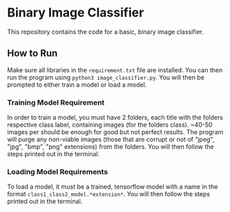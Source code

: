 # Binary Image Classifier
This repository contains the code for a basic, binary image classifier.

## How to Run
Make sure all libraries in the `requirement.txt` file are installed. You can then run the program using `python3 image_classifier.py`. You will then be prompted to either train a model or load a model.

### Training Model Requirement
In order to train a model, you must have 2 folders, each title with the folders respective class label, containing images (for the folders class). ~40-50 images per should be enough for good but not perfect results. The program will purge any non-viable images (those that are corrupt or not of "jpeg", "jpg", "bmp", "png" extensions) from the folders. You will then follow the steps printed out in the terminal.

### Loading Model Requirements
To load a model, it must be a trained, tensorflow model with a name in the format `class1_class2_model.*extension*`. You will then follow the steps printed out in the terminal.